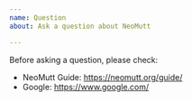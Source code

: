 ```yaml
---
name: Question
about: Ask a question about NeoMutt

---
```


<!--
Sometimes NeoMutt can be quite confusing.
We're working on making it easier to understand.
-->

Before asking a question, please check:

- NeoMutt Guide: https://neomutt.org/guide/
- Google:        https://www.google.com/

